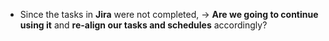 
- Since the tasks in **Jira** were not completed,
    → **Are we going to continue using it** and **re-align our tasks and schedules** accordingly?


